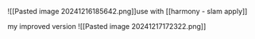 ![[Pasted image 20241216185642.png]]use with [[harmony - slam apply]]

my improved version
![[Pasted image 20241217172322.png]]
